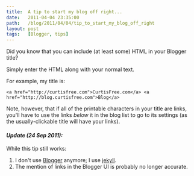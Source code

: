 ```yaml
---
title:  A tip to start my blog off right...
date:   2011-04-04 23:35:00
path:   /blog/2011/04/04/tip_to_start_my_blog_off_right
layout: post
tags:   [Blogger, tips]
---
```


Did you know that you can include (at least some) HTML in your Blogger title?

Simply enter the HTML along with your normal text.

For example, my title is:

    <a href="http://curtisfree.com">CurtisFree.com</a> <a href="http://blog.curtisfree.com">Blog</a>

Note, however, that if all of the printable characters in your title are links, you'll have to
use the links _below_ it in the blog list to go to its settings (as the usually-clickable title
will have your links).

#### _Update (24 Sep 2011):_

While this tip still works:

1. I don't use [Blogger](http://blogger.com) anymore; I use [jekyll](http://jekyllrb.com/).
2. The mention of links in the Blogger UI is probably no longer accurate.

